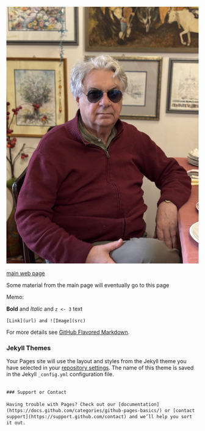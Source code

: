 ![GP](27.12.2024.jpeg)

[main web page](https://www.giannidiorestino.it/index.html)

Some material from the main page will eventually go to this page

Memo:

**Bold** and _Italic_ and `z <- 3` text

```
[Link](url) and ![Image](src)
```

For more details see [GitHub Flavored Markdown](https://guides.github.com/features/mastering-markdown/).

### Jekyll Themes

Your Pages site will use the layout and styles from the Jekyll theme you have selected in your [repository settings](https://github.com/giannidiorestino/giannidiorestino.github.io/settings/pages). The name of this theme is saved in the Jekyll `_config.yml` configuration file.

```

### Support or Contact

Having trouble with Pages? Check out our [documentation](https://docs.github.com/categories/github-pages-basics/) or [contact support](https://support.github.com/contact) and we’ll help you sort it out.

